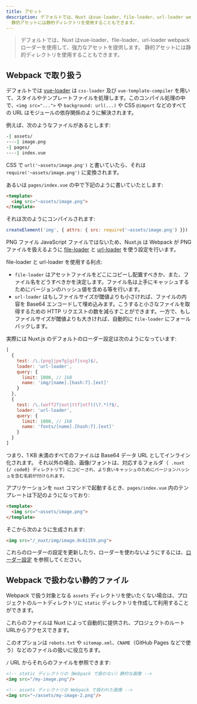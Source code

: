 ```yaml
---
title: アセット
description: デフォルトでは、Nuxt はvue-loader、file-loader、url-loader webpack ローダーを使用して、強力なアセットを提供します。
  静的アセットには静的ディレクトリを使用することもできます。
---
```


> デフォルトでは、Nuxt はvue-loader、file-loader、url-loader webpack ローダーを使用して、強力なアセットを提供します。 静的アセットには静的ディレクトリを使用することもできます。

## Webpack で取り扱う

デフォルトでは [vue-loader](http://vue-loader.vuejs.org/en/) は `css-loader` 及び `vue-template-compiler` を用いて、スタイルやテンプレートファイルを処理します。このコンパイル処理の中で、`<img src="...">` や `background: url(...)` や CSS `@import` などのすべての URL はモジュールの依存関係のように解決されます。

例えば、次のようなファイルがあるとします:

```bash
-| assets/
----| image.png
-| pages/
----| index.vue
```

CSS で `url('~assets/image.png')` と書いていたら、それは `require('~assets/image.png')` に変換されます。

あるいは `pages/index.vue` の中で下記のように書いていたとします:

```html
<template>
  <img src="~assets/image.png">
</template>
```

それは次のようにコンパイルされます:

```js
createElement('img', { attrs: { src: require('~assets/image.png') }})
```

PNG ファイル JavaScript ファイルではないため、Nuxt.js は Webpack が PNG ファイルを扱えるように [file-loader](https://github.com/webpack/file-loader) と [url-loader](https://github.com/webpack/url-loader) を使う設定を行います。

file-loader と url-loader を使用する利点:

- `file-loader` はアセットファイルをどこにコピーし配置すべきか、また、ファイル名をどうすべきかを決定します。ファイル名は上手にキャッシュするためにバージョンのハッシュ値を含める等を行います。
- `url-loader` はもしファイルサイズが閾値よりも小さければ、ファイルの内容を Base64 エンコードして埋め込みます。こうすると小さなファイルを取得するための HTTP リクエストの数を減らすことができます。一方で、もしファイルサイズが閾値よりも大きければ、自動的に `file-loader` にフォールバックします。

実際には Nuxt.js のデフォルトのローダー設定は次のようになっています:

```js
[
  {
    test: /\.(png|jpe?g|gif|svg)$/,
    loader: 'url-loader',
    query: {
      limit: 1000, // 1kB
      name: 'img/[name].[hash:7].[ext]'
    }
  },
  {
    test: /\.(woff2?|eot|ttf|otf)(\?.*)?$/,
    loader: 'url-loader',
    query: {
      limit: 1000, // 1kB
      name: 'fonts/[name].[hash:7].[ext]'
    }
  }
]
```

つまり、1 KB 未満のすべてのファイルは Base64 データ URL としてインライン化されます。 それ以外の場合、画像/フォントは、対応するフォルダ（` .nuxt {/ code0} ディレクトリ下）にコピーされ、より良いキャッシュのためにバージョンハッシュを含む名前が付けられます。`

アプリケーションを `nuxt` コマンドで起動するとき、`pages/index.vue` 内のテンプレートは下記のようになっており:

```html
<template>
  <img src="~assets/image.png">
</template>
```

そこから次のように生成されます:

```html
<img src="/_nuxt/img/image.0c61159.png">
```

これらのローダーの設定を更新したり、ローダーを使わないようにするには、[ローダー設定](/api/configuration-build#loaders) を参照してください。

## Webpack で扱わない静的ファイル

Webpack で扱う対象となる `assets` ディレクトリを使いたくない場合は、プロジェクトのルートディレクトリに `static` ディレクトリを作成して利用することができます。

これらのファイルは Nuxt によって自動的に提供され、プロジェクトのルートURLからアクセスできます。

このオプションは `robots.txt` や `sitemap.xml`、`CNAME`（GitHub Pages などで使う）などのファイルの扱いに役立ちます。

`/` URL からそれらのファイルを参照できます:

```html
<!-- static ディレクトリの（Webpack で扱わない）静的な画像 -->
<img src="/my-image.png"/>

<!-- assets ディレクトリの Webpack で扱われた画像 -->
<img src="~/assets/my-image-2.png"/>
```
